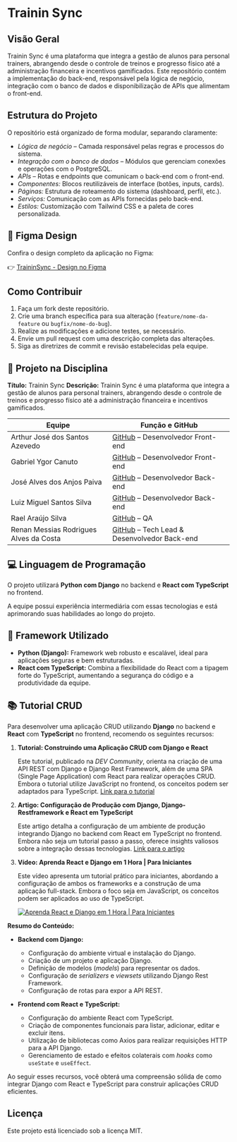 # Trainin Sync

## Visão Geral
Trainin Sync é uma plataforma que integra a gestão de alunos para personal trainers, abrangendo desde o controle de treinos e progresso físico até a administração financeira e incentivos gamificados. Este repositório contém a implementação do back-end, responsável pela lógica de negócio, integração com o banco de dados e disponibilização de APIs que alimentam o front-end.

## Estrutura do Projeto
O repositório está organizado de forma modular, separando claramente:
- *Lógica de negócio* – Camada responsável pelas regras e processos do sistema.
- *Integração com o banco de dados* – Módulos que gerenciam conexões e operações com o PostgreSQL.
- *APIs* – Rotas e endpoints que comunicam o back-end com o front-end.
- *Componentes:* Blocos reutilizáveis de interface (botões, inputs, cards).
- *Páginas:* Estrutura de roteamento do sistema (dashboard, perfil, etc.).
- *Serviços:* Comunicação com as APIs fornecidas pelo back-end.
- *Estilos:* Customização com Tailwind CSS e a paleta de cores personalizada.

## 🎨 Figma Design

Confira o design completo da aplicação no Figma:

👉 [TraininSync - Design no Figma](https://www.figma.com/design/9syR7YY7qqgb0dl0cVRvp1/TraininSync?node-id=3113-83&t=VTdtzp9bPfJdluAH-1)


## Como Contribuir
1. Faça um fork deste repositório.
2. Crie uma branch específica para sua alteração (`feature/nome-da-feature` ou `bugfix/nome-do-bug`).
3. Realize as modificações e adicione testes, se necessário.
4. Envie um pull request com uma descrição completa das alterações.
5. Siga as diretrizes de commit e revisão estabelecidas pela equipe.

## 📌 Projeto na Disciplina
**Título:** Trainin Sync
**Descrição:** Trainin Sync é uma plataforma que integra a gestão de alunos para personal trainers, abrangendo desde o controle de treinos e progresso físico até a administração financeira e incentivos gamificados.


| **Equipe**                              | **Função e GitHub**                                                        |
|-------------------------------------|--------------------------------------------------------------------------------|
| Arthur José dos Santos Azevedo      | [GitHub](https://github.com/arthurazvd) – Desenvolvedor Front-end              |
| Gabriel Ygor Canuto                 | [GitHub](https://github.com/gabrielygor) – Desenvolvedor Front-end             |
| José Alves dos Anjos Paiva          | [GitHub](https://github.com/josealvs) – Desenvolvedor Back-end                 |
| Luiz Miguel Santos Silva            | [GitHub](https://github.com/luizmiguel4444) – Desenvolvedor Back-end           |
| Rael Araújo Silva                   | [GitHub](https://github.com/raelaraujo0) – QA                                  |
| Renan Messias Rodrigues Alves da Costa | [GitHub](https://github.com/renancdev) – Tech Lead & Desenvolvedor Back-end |


## 💻 Linguagem de Programação
O projeto utilizará **Python com Django** no backend e **React com TypeScript** no frontend.

A equipe possui experiência intermediária com essas tecnologias e está aprimorando suas habilidades ao longo do projeto.

## 🚀 Framework Utilizado
- **Python (Django):** Framework web robusto e escalável, ideal para aplicações seguras e bem estruturadas.
- **React com TypeScript:** Combina a flexibilidade do React com a tipagem forte do TypeScript, aumentando a segurança do código e a produtividade da equipe.

## 📚 Tutorial CRUD
Para desenvolver uma aplicação CRUD utilizando **Django** no backend e **React** com **TypeScript** no frontend, recomendo os seguintes recursos:

1. **Tutorial: Construindo uma Aplicação CRUD com Django e React**

   Este tutorial, publicado na *DEV Community*, orienta na criação de uma API REST com Django e Django Rest Framework, além de uma SPA (Single Page Application) com React para realizar operações CRUD. Embora o tutorial utilize JavaScript no frontend, os conceitos podem ser adaptados para TypeScript. [Link para o tutorial](https://dev.to/koladev/build-a-crud-application-using-django-and-react-5389)

2. **Artigo: Configuração de Produção com Django, Django-Restframework e React em TypeScript**

   Este artigo detalha a configuração de um ambiente de produção integrando Django no backend com React em TypeScript no frontend. Embora não seja um tutorial passo a passo, oferece insights valiosos sobre a integração dessas tecnologias. [Link para o artigo](https://medium.com/@Jangascodingplace/django-django-restframework-typescript-react-production-setup-7ac11de14969)

3. **Vídeo: Aprenda React e Django em 1 Hora | Para Iniciantes**

   Este vídeo apresenta um tutorial prático para iniciantes, abordando a configuração de ambos os frameworks e a construção de uma aplicação full-stack. Embora o foco seja em JavaScript, os conceitos podem ser aplicados ao uso de TypeScript.

   [![Aprenda React e Django em 1 Hora | Para Iniciantes](https://img.youtube.com/vi/xldTxXtNiuk/0.jpg)](https://www.youtube.com/watch?v=xldTxXtNiuk)

**Resumo do Conteúdo:**

- **Backend com Django:**
  - Configuração do ambiente virtual e instalação do Django.
  - Criação de um projeto e aplicação Django.
  - Definição de modelos (*models*) para representar os dados.
  - Configuração de *serializers* e *viewsets* utilizando Django Rest Framework.
  - Configuração de rotas para expor a API REST.

- **Frontend com React e TypeScript:**
  - Configuração do ambiente React com TypeScript.
  - Criação de componentes funcionais para listar, adicionar, editar e excluir itens.
  - Utilização de bibliotecas como Axios para realizar requisições HTTP para a API Django.
  - Gerenciamento de estado e efeitos colaterais com *hooks* como `useState` e `useEffect`.

Ao seguir esses recursos, você obterá uma compreensão sólida de como integrar Django com React e TypeScript para construir aplicações CRUD eficientes.

## Licença
Este projeto está licenciado sob a licença MIT.